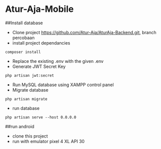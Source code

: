 # Atur-Aja-Mobile

##Install database
* Clone project https://github.com/Atur-Aja/AturAja-Backend.git, branch percobaan
* install project dependancies
```
composer install
```
* Replace the existing .env with the given .env
* Generate JWT Secret Key
```
php artisan jwt:secret
```
* Run MySQL database using XAMPP control panel
* Migrate database
```
php artisan migrate
```
* run database
```
php artisan serve --host 0.0.0.0
```
##run android
* clone this project
* run with emulator pixel 4 XL API 30
